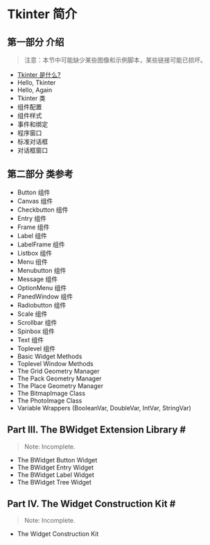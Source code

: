 # Tkinter 简介 #


## 第一部分 介绍 ##

> 注意：本节中可能缺少某些图像和示例脚本，某些链接可能已损坏。

- [Tkinter 是什么?](whats-tkinter.html)
- Hello, Tkinter
- Hello, Again
- Tkinter 类
- 组件配置
- 组件样式
- 事件和绑定
- 程序窗口
- 标准对话框
- 对话框窗口



## 第二部分 类参考 ##

- Button 组件
- Canvas 组件
- Checkbutton 组件
- Entry 组件
- Frame 组件
- Label 组件
- LabelFrame 组件
- Listbox 组件
- Menu 组件
- Menubutton 组件
- Message 组件
- OptionMenu 组件
- PanedWindow 组件
- Radiobutton 组件
- Scale 组件
- Scrollbar 组件
- Spinbox 组件
- Text 组件
- Toplevel 组件
- Basic Widget Methods
- Toplevel Window Methods
- The Grid Geometry Manager
- The Pack Geometry Manager
- The Place Geometry Manager
- The BitmapImage Class
- The PhotoImage Class
- Variable Wrappers (BooleanVar, DoubleVar, IntVar, StringVar)



## Part III. The BWidget Extension Library # ##

> Note: Incomplete.

- The BWidget Button Widget
- The BWidget Entry Widget
- The BWidget Label Widget
- The BWidget Tree Widget

## Part IV. The Widget Construction Kit # ##

> Note: Incomplete.

- The Widget Construction Kit